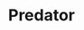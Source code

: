 ---
title: "Predator"
year: 1987
rating: 2.5
stars: "★★½"
rewatched: false
permalink: "predator"
watched_on: 2022-09-03
---